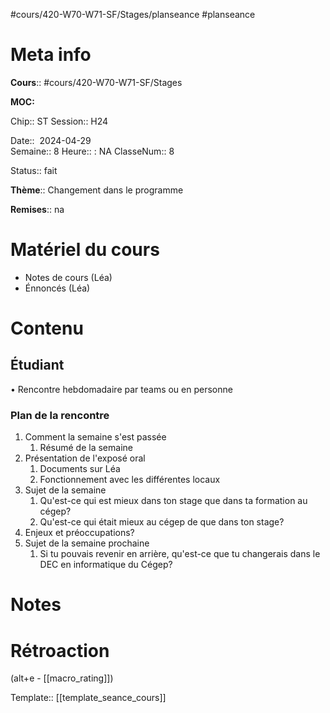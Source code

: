 #cours/420-W70-W71-SF/Stages/planseance #planseance
# Meta info

**Cours**:: #cours/420-W70-W71-SF/Stages 

**MOC:** 

Chip::  <span class="chip cours-3">ST</span>
Session:: H24

Date::  2024-04-29  
Semaine:: 8
Heure:: : <span class="chip na">NA</span>
ClasseNum:: 8

Status:: <span class="chip done">fait</span> 

**Thème**:: Changement dans le programme

**Remises**:: <span class="chip na">na</span>

# Matériel du cours
* Notes de cours (Léa)
* Énnoncés (Léa)
# Contenu
## Étudiant
• Rencontre hebdomadaire par teams ou en personne
### Plan de la rencontre
1. Comment la semaine s'est passée
	1. Résumé de la semaine
2. Présentation de l'exposé oral
	1. Documents sur Léa
	2. Fonctionnement avec les différentes locaux
3. Sujet de la semaine
	1. Qu'est-ce qui est mieux dans ton stage que dans ta formation au cégep?
	2. Qu'est-ce qui était mieux au cégep de que dans ton stage?
4. Enjeux et préoccupations?
5. Sujet de la semaine prochaine
	1. Si tu pouvais revenir en arrière, qu'est-ce que tu changerais dans le DEC en informatique du Cégep?
    
# Notes

# Rétroaction
(alt+e - [[macro_rating]])

Template:: [[template_seance_cours]]